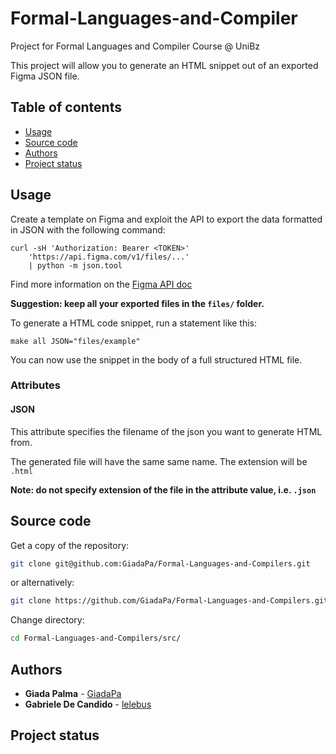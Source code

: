 # Formal-Languages-and-Compiler
Project for Formal Languages and Compiler Course @ UniBz

This project will allow you to generate an HTML snippet out of an exported Figma JSON file.

## Table of contents

- [Usage](#usage)
- [Source code](#source-code)
- [Authors](#authors)
- [Project status](#project-status)

## Usage

Create a template on Figma and exploit the API to export the data formatted in JSON with the following command:

```
curl -sH 'Authorization: Bearer <TOKEN>'
    'https://api.figma.com/v1/files/...'
    | python -m json.tool
```

Find more information on the [Figma API doc](https://www.figma.com/developers/api)

**Suggestion: keep all your exported files in the `files/` folder.**

To generate a HTML code snippet, run a statement like this:

```
make all JSON="files/example"
```

You can now use the snippet in the body of a full structured HTML file.

### Attributes

#### JSON

This attribute specifies the filename of the json you want to generate HTML from.

The generated file will have the same same name. The extension will be `.html`

**Note: do not specify extension of the file in the attribute value, i.e. `.json`**

## Source code

Get a copy of the repository:

```bash
git clone git@github.com:GiadaPa/Formal-Languages-and-Compilers.git
```
or alternatively:
```bash
git clone https://github.com/GiadaPa/Formal-Languages-and-Compilers.git
```

Change directory:

```bash
cd Formal-Languages-and-Compilers/src/
```

## Authors

- **Giada Palma** - [GiadaPa](https://github.com/GiadaPa/)
- **Gabriele De Candido** - [lelebus](https://github.com/lelebus)

## Project status